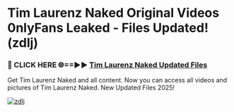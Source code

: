 # Tim Laurenz Naked Original Videos 0nlyFans Leaked - Files Updated! (zdlj)

<h3>🔴 CLICK HERE 🌐==►► <a href="https://tinyurl.com/yckcrads" rel="nofollow">Tim Laurenz Naked Updated Files</a></h3>

Get Tim Laurenz Naked and all content. Now you can access all videos and pictures of Tim Laurenz Naked. New Updated Files 2025!

[![zdlj](https://i.imgur.com/hpKpOFt.gif)](https://tinyurl.com/yckcrads)
